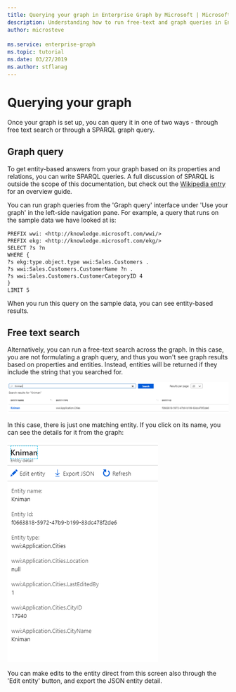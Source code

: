 ```yaml
---
title: Querying your graph in Enterprise Graph by Microsoft | Microsoft Docs
description: Understanding how to run free-text and graph queries in Enterprise Graph by Microsoft
author: microsteve

ms.service: enterprise-graph
ms.topic: tutorial
ms.date: 03/27/2019
ms.author: stflanag
---
```


# Querying your graph

Once your graph is set up, you can query it in one of two ways - through free text search or through a SPARQL graph query.

## Graph query

To get entity-based answers from your graph based on its properties and relations, you can write SPARQL queries. A full discussion of SPARQL is outside the scope of this documentation, but check out the <a href="https://en.wikipedia.org/wiki/SPARQL">Wikipedia entry</a> for an overview guide.

You can run graph queries from the 'Graph query' interface under 'Use your graph' in the left-side navigation pane. For example, a query that runs on the sample data we have looked at is:

```
PREFIX wwi: <http://knowledge.microsoft.com/wwi/>
PREFIX ekg: <http://knowledge.microsoft.com/ekg/>
SELECT ?s ?n
WHERE {
?s ekg:type.object.type wwi:Sales.Customers .
?s wwi:Sales.Customers.CustomerName ?n .
?s wwi:Sales.Customers.CustomerCategoryID 4
}
LIMIT 5
```

When you run this query on the sample data, you can see entity-based results.

## Free text search

Alternatively, you can run a free-text search across the graph. In this case, you are not formulating a graph query, and thus you won't see graph results based on properties and entities. Instead, entities will be returned if they include the string that you searched for.

![Free text search](media/graph-queries-tutorial/free-text-kniman-result.png)

In this case, there is just one matching entity. If you click on its name, you can see the details for it from the graph:

![Free text search](media/graph-queries-tutorial/entity-detail-view.png)

You can make edits to the entity direct from this screen also through the 'Edit entity' button, and export the JSON entity detail.







